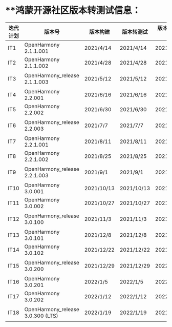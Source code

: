 # ****鸿蒙开源社区版本转测试信息：**

| **迭代计划** | **版本**号                        | **版本构建** | **版本转测试** | **版本测试完成** | **版本用途** |
| ------------ | --------------------------------- | ------------ | -------------- | ---------------- | ------------ |
| IT1          | OpenHarmony 2.1.1.001             | 2021/4/14    | 2021/4/14      | 2021/4/27        | 需求合入     |
| IT2          | OpenHarmony 2.1.1.002             | 2021/4/28    | 2021/4/28      | 2021/5/11        | 需求合入     |
| IT3          | OpenHarmony_release 2.1.1.003     | 2021/5/12    | 2021/5/12      | 2021/5/18        | bugfix+准出  |
| IT4          | OpenHarmony 2.2.001               | 2021/6/16    | 2021/6/16      | 2021/6/29        | 需求合入     |
| IT5          | OpenHarmony 2.2.002               | 2021/6/30    | 2021/6/30      | 2021/7/6         | 需求合入     |
| IT6          | OpenHarmony_release 2.2.003       | 2021/7/7     | 2021/7/7       | 2021/7/13        | bugfix+准出  |
| IT7          | OpenHarmony 2.2.1.001             | 2021/8/11    | 2021/8/11      | 2021/8/24        | 需求合入     |
| IT8          | OpenHarmony 2.2.1.002             | 2021/8/25    | 2021/8/25      | 2021/8/31        | 需求合入     |
| IT9          | OpenHarmony_release 2.2.1.003     | 2021/9/1     | 2021/9/1       | 2021/10/12       | bugfix+准出  |
| IT10         | OpenHarmony 3.0.001               | 2021/10/13   | 2021/10/13     | 2021/10/26       | 需求合入     |
| IT11         | OpenHarmony 3.0.002               | 2021/10/27   | 2021/10/27     | 2021/11/2        | 需求合入     |
| IT12         | OpenHarmony_release 3.0.100       | 2021/11/3    | 2021/11/3      | 2021/12/7        | bugfix+准出  |
| IT13         | OpenHarmony 3.0.101               | 2021/12/8    | 2021/12/8      | 2021/12/21       | 需求合入     |
| IT14         | OpenHarmony 3.0.102               | 2021/12/22   | 2021/12/22     | 2021/12/28       | 需求合入     |
| IT15         | OpenHarmony_release 3.0.200       | 2021/12/29   | 2021/12/29     | 2022/1/4         | bugfix+准出  |
| IT16         | OpenHarmony 3.0.201               | 2022/1/5     | 2022/1/5       | 2022/1/11        | 需求合入     |
| IT17         | OpenHarmony 3.0.202               | 2022/1/12    | 2022/1/12      | 2022/1/18        | 需求合入     |
| IT18         | OpenHarmony_release 3.0.300 (LTS) | 2022/1/19    | 2022/1/19      | 2021/1/25        | bugfix+准出  |

